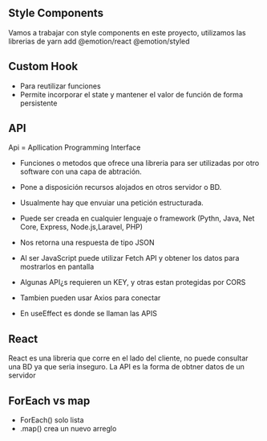## Style Components

Vamos a trabajar con style components en este proyecto, utilizamos las librerias de yarn add @emotion/react @emotion/styled

## Custom Hook
* Para reutilizar funciones
* Permite incorporar el state y mantener el valor de función de forma persistente

## API

Api = Apllication Programming Interface

* Funciones o metodos que ofrece una libreria para ser utilizadas por otro software con una capa de abtración.
* Pone a disposición recursos alojados en otros servidor o BD.
* Usualmente hay que envuiar una petición estructurada.
* Puede ser creada en cualquier lenguaje o framework (Pythn, Java, Net Core, Express, Node.js,Laravel, PHP)
* Nos retorna una respuesta de tipo JSON

* Al ser JavaScript puede utilizar Fetch API y obtener los datos para mostrarlos en pantalla
* Algunas API¿s requieren un KEY, y otras estan protegidas por CORS
* Tambien pueden usar Axios para conectar

* En useEffect es donde se llaman las APIS

## React

React es una libreria que corre en el lado del cliente, no puede consultar una BD ya que seria inseguro.
La API es la forma de obtner datos de un servidor

## ForEach vs map

* ForEach() solo lista
* .map() crea un nuevo arreglo